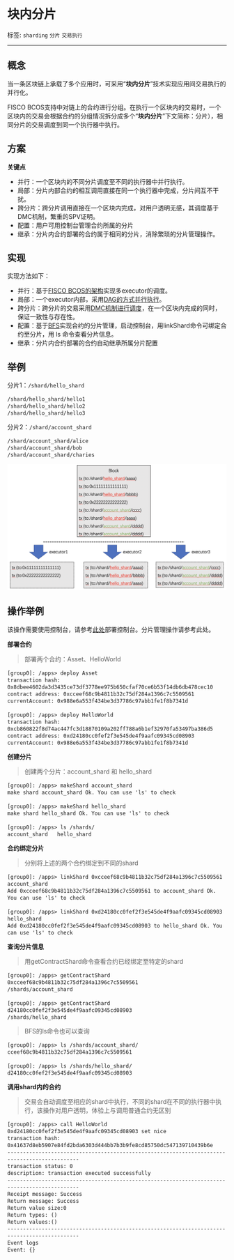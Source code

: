 # 块内分片
标签: ``sharding``  ``分片`` ``交易执行``

-------

## 概念

当一条区块链上承载了多个应用时，可采用“**块内分片**”技术实现应用间交易执行的并行化。

FISCO BCOS支持中对链上的合约进行分组。在执行一个区块内的交易时，一个区块内的交易会根据合约的分组情况拆分成多个“**块内分片**”下文简称：分片），相同分片的交易调度到同一个执行器中执行。

## 方案

**关键点**

* 并行：一个区块内的不同分片调度至不同的执行器中并行执行。
* 局部：分片内部合约的相互调用直接在同一个执行器中完成，分片间互不干扰。
* 跨分片：跨分片调用直接在一个区块内完成，对用户透明无感，其调度基于DMC机制，繁重的SPV证明。
* 配置：用户可用控制台管理合约所属的分片
* 继承：分片内合约部署的合约属于相同的分片，消除繁琐的分片管理操作。

## 实现

实现方法如下：

* 并行：基于[FISCO BCOS的架构](../architecture.md)实现多executor的调度。
* 局部：一个executor内部，采用[DAG的方式并行执行](./dag.md)。
* 跨分片：跨分片的交易采用[DMC机制进行调度](./dmc.md)，在一个区块内完成的同时，保证一致性与存在性。
* 配置：基于[BFS](../contract_directory.md)实现合约的分片管理，启动控制台，用linkShard命令可绑定合约至分片，用 ls 命令查看分片信息。
* 继承：分片内合约部署的合约自动继承所属分片配置

## 举例

分片1：`/shard/hello_shard`

```
/shard/hello_shard/hello1
/shard/hello_shard/hello2
/shard/hello_shard/hello3
```

分片2：`/shard/account_shard`

```
/shard/account_shard/alice
/shard/account_shard/bob
/shard/account_shard/charies
```



![](../../../images/parallel/sharding.png)



## 操作举例

该操作需要使用控制台，请参考[此处](../../operation_and_maintenance/console/console_config.md)部署控制台。分片管理操作请参考此处。

**部署合约**

> 部署两个合约：Asset、HelloWorld

```
[group0]: /apps> deploy Asset 
transaction hash: 0x8dbee4602da3d3435ce73df3778ee975b650cfaf70ce6b53f14db6db478cec10
contract address: 0xcceef68c9b4811b32c75df284a1396c7c5509561
currentAccount: 0x988e6a553f434be3d37786c97abb1fe1f8b7341d

[group0]: /apps> deploy HelloWorld 
transaction hash: 0xcb860822f8d74ac447fc3d18870109a202ff788a6b1ef32970fa53497ba386d5
contract address: 0xd24180cc0fef2f3e545de4f9aafc09345cd08903
currentAccount: 0x988e6a553f434be3d37786c97abb1fe1f8b7341d
```

**创建分片**

> 创建两个分片：account_shard 和 hello_shard

```
[group0]: /apps> makeShard account_shard
make shard account_shard Ok. You can use 'ls' to check

[group0]: /apps> makeShard hello_shard
make shard hello_shard Ok. You can use 'ls' to check

[group0]: /apps> ls /shards/
account_shard   hello_shard 
```

**合约绑定分片**

> 分别将上述的两个合约绑定到不同的shard

```
[group0]: /apps> linkShard 0xcceef68c9b4811b32c75df284a1396c7c5509561 account_shard
Add 0xcceef68c9b4811b32c75df284a1396c7c5509561 to account_shard Ok. You can use 'ls' to check

[group0]: /apps> linkShard 0xd24180cc0fef2f3e545de4f9aafc09345cd08903 hello_shard
Add 0xd24180cc0fef2f3e545de4f9aafc09345cd08903 to hello_shard Ok. You can use 'ls' to check
```

**查询分片信息**

> 用getContractShard命令查看合约已经绑定至特定的shard

```
[group0]: /apps> getContractShard 0xcceef68c9b4811b32c75df284a1396c7c5509561
/shards/account_shard

[group0]: /apps> getContractShard d24180cc0fef2f3e545de4f9aafc09345cd08903
/shards/hello_shard
```

> BFS的ls命令也可以查询

```
[group0]: /apps> ls /shards/account_shard/
cceef68c9b4811b32c75df284a1396c7c5509561   

[group0]: /apps> ls /shards/hello_shard/
d24180cc0fef2f3e545de4f9aafc09345cd08903 
```

**调用shard内的合约**

> 交易会自动调度至相应的shard中执行，不同的shard在不同的执行器中执行，该操作对用户透明，体验上与调用普通合约无区别

``` 
[group0]: /apps> call HelloWorld 0xd24180cc0fef2f3e545de4f9aafc09345cd08903 set nice
transaction hash: 0x41637d8eb5907e84fd2bda6303d444bb7b3b9fe8cd85750dc547139710439b6e
---------------------------------------------------------------------------------------------
transaction status: 0
description: transaction executed successfully
---------------------------------------------------------------------------------------------
Receipt message: Success
Return message: Success
Return value size:0
Return types: ()
Return values:()
---------------------------------------------------------------------------------------------
Event logs
Event: {}
```

